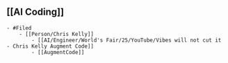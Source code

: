## [[AI Coding]]
	- #Filed
		- [[Person/Chris Kelly]]
			- [[AI/Engineer/World's Fair/25/YouTube/Vibes will not cut it - Chris Kelly Augment Code]]
			- [[AugmentCode]]